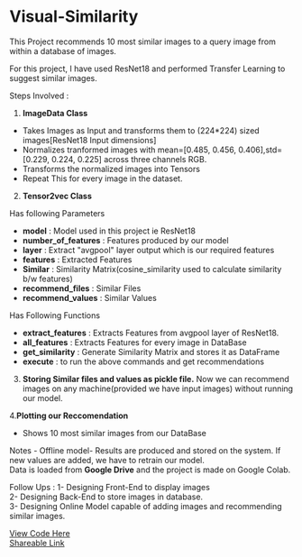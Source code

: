 # Visual-Similarity

This Project recommends 10 most similar images to a query image from within a database of images.

For this project,
I have used ResNet18 and performed Transfer Learning to suggest similar images.

Steps Involved :

1. **ImageData Class**
- Takes Images as Input and transforms them to (224*224) sized images[ResNet18 Input dimensions]
- Normalizes tranformed images with mean=[0.485, 0.456, 0.406],std=[0.229, 0.224, 0.225] across three channels RGB.
- Transforms the normalized images into Tensors
- Repeat This for every image in the dataset.

2. **Tensor2vec Class**

Has following Parameters
- **model** :  Model used in this project ie ResNet18
- **number_of_features** : Features produced by our model
- **layer** : Extract "avgpool" layer output which is our required features
- **features** : Extracted Features
- **Similar** : Similarity Matrix(cosine_similarity used to calculate similarity b/w features)
- **recommend_files** : Similar Files
- **recommend_values** : Similar Values

Has Following Functions
- **extract_features** : Extracts Features from avgpool layer of ResNet18.
- **all_features** : Extracts Features for every image in DataBase
- **get_similarity** : Generate Similarity Matrix and stores it as DataFrame
- **execute** : to run the above commands and get recommendations

3. **Storing Similar files and values as pickle file.** Now we can recommend images on any machine(provided we have input images) without running our model.

4.**Plotting our Reccomendation**
- Shows 10 most similar images from our DataBase

Notes -
Offline model- Results are produced and stored on the system. If new values are added, we have to retrain our model. \
Data is loaded from **Google Drive** and the project is made on Google Colab.

Follow Ups :
1- Designing Front-End to display images \
2- Designing Back-End to store images in database. \
3- Designing Online Model capable of adding images and recommending similar images.

[View Code Here](https://github.com/xambert/Visual-Similarity/blob/main/Code/VisualSimilarity.ipynb) \
[Shareable Link](https://colab.research.google.com/drive/1yplRgVTWz4ZDmK2FQxheAcV-LbRzKjpb?usp=sharing)




